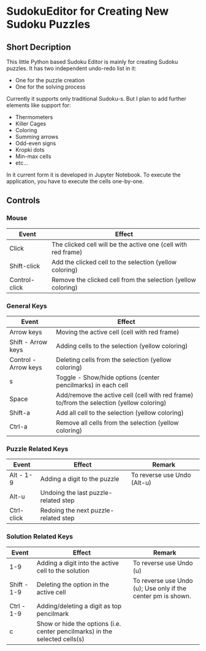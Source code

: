 # SudokuEditor for Creating New Sudoku Puzzles

## Short Decription

This little Python based Sudoku Editor is mainly for creating Sudoku puzzles. It has two independent undo-redo list in it:
* One for the puzzle creation
* One for the solving process

Currently it supports only traditional Sudoku-s. But I plan to add further elements like support for:
* Thermometers
* Killer Cages
* Coloring
* Summing arrows
* Odd-even signs
* Kropki dots
* Min-max cells
* etc...

In it current form it is developed in Jupyter Notebook. To execute the application, you have to execute the cells one-by-one.

## Controls

### Mouse

| Event         | Effect      |
| ------------- |-------------| 
| Click         | The clicked cell will be the active one (cell with red frame) | 
| Shift-click   | Add the clicked cell to the selection (yellow coloring) | 
| Control-click | Remove the clicked cell from the selection (yellow coloring)  | 


### General Keys

| Event                | Effect      |
| -------------------  |-------------| 
| Arrow keys           | Moving the active cell (cell with red frame) | 
| Shift - Arrow keys   | Adding cells to the selection (yellow coloring) | 
| Control - Arrow keys | Deleting cells from the selection (yellow coloring) | 
| s                    | Toggle - Show/hide options (center pencilmarks) in each cell | 
| Space                | Add/remove the active cell (cell with red frame) to/from the selection (yellow coloring) | 
| Shift-a            | Add all cell to the selection (yellow coloring) | 
| Ctrl-a             | Remove all cells from the selection (yellow coloring) | 

### Puzzle Related Keys

| Event         | Effect      | Remark |
| ------------- |-------------|--------| 
| Alt - 1-9     | Adding a digit to the puzzle        | To reverse use Undo (Alt-u) |
| Alt-u       | Undoing the last puzzle-related step | |
| Ctrl-click | Redoing the next puzzle-related step  | |

### Solution Related Keys

| Event              | Effect      | Remark |
|--------------------|-------------|--------|
| 1-9           | Adding a digit into the active cell to the solution | To reverse use Undo (u) |
| Shift - 1-9   | Deleting the option in the active cell   | To reverse use Undo (u); Use only if the center pm is shown. |
| Ctrl - 1-9 | Adding/deleting a digit as top pencilmark | |
| c             | Show or hide the options (i.e. center pencilmarks) in the selected cells(s) | | 

